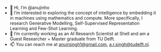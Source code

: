 - 👋 Hi, I’m @anujinho
- 👀 I’m interested in exploring the concept of intelligence by embedding it in machines using mathematics and compute. 
     More specifically, I research Generative Modelling, Self-Supervised Representation Learning and Few-Shot Learning.
- 🌱 I’m currently working as an AI Research Scientist at Shell and am a Guest Researcher + Master graduate from TU Delft.
- 📫 You can reach me at anujrsingh1@gmail.com, a.r.singh@tudelft.nl.

<!---
anujinho/anujinho is a ✨ special ✨ repository because its `README.md` (this file) appears on your GitHub profile.
You can click the Preview link to take a look at your changes.
--->
